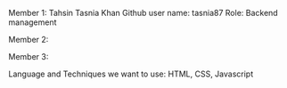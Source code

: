 Member 1: 
Tahsin Tasnia Khan
Github user name: tasnia87
Role: Backend management


Member 2:



Member 3:




Language and Techniques we want to use:
HTML, CSS, Javascript
